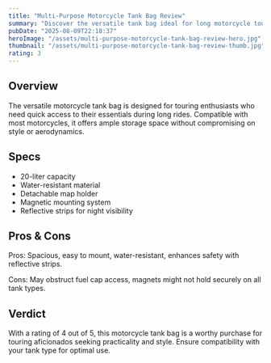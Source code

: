 ```yaml
---
title: "Multi-Purpose Motorcycle Tank Bag Review"
summary: "Discover the versatile tank bag ideal for long motorcycle tours."
pubDate: "2025-08-09T22:18:37"
heroImage: "/assets/multi-purpose-motorcycle-tank-bag-review-hero.jpg"
thumbnail: "/assets/multi-purpose-motorcycle-tank-bag-review-thumb.jpg"
rating: 3
---
```


<h2>Overview</h2>
<p>The versatile motorcycle tank bag is designed for touring enthusiasts who need quick access to their essentials during long rides. Compatible with most motorcycles, it offers ample storage space without compromising on style or aerodynamics.</p>
<h2>Specs</h2>
<ul>
  <li>20-liter capacity</li>
  <li>Water-resistant material</li>
  <li>Detachable map holder</li>
  <li>Magnetic mounting system</li>
  <li>Reflective strips for night visibility</li>
</ul>
<h2>Pros & Cons</h2>
<p>Pros: Spacious, easy to mount, water-resistant, enhances safety with reflective strips.</p>
<p>Cons: May obstruct fuel cap access, magnets might not hold securely on all tank types.</p>
<h2>Verdict</h2>
<p>With a rating of 4 out of 5, this motorcycle tank bag is a worthy purchase for touring aficionados seeking practicality and style. Ensure compatibility with your tank type for optimal use.</p>